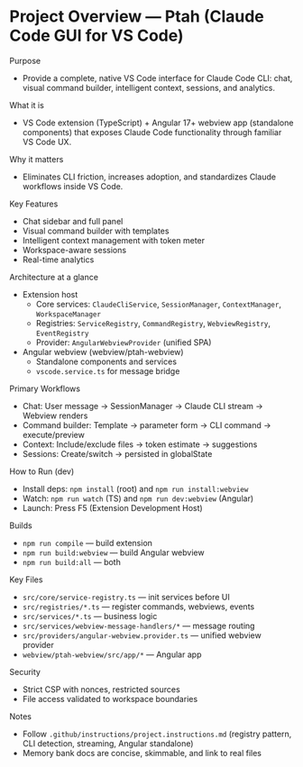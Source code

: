 # Project Overview — Ptah (Claude Code GUI for VS Code)

Purpose

- Provide a complete, native VS Code interface for Claude Code CLI: chat, visual command builder, intelligent context, sessions, and analytics.

What it is

- VS Code extension (TypeScript) + Angular 17+ webview app (standalone components) that exposes Claude Code functionality through familiar VS Code UX.

Why it matters

- Eliminates CLI friction, increases adoption, and standardizes Claude workflows inside VS Code.

Key Features

- Chat sidebar and full panel
- Visual command builder with templates
- Intelligent context management with token meter
- Workspace-aware sessions
- Real-time analytics

Architecture at a glance

- Extension host
  - Core services: `ClaudeCliService`, `SessionManager`, `ContextManager`, `WorkspaceManager`
  - Registries: `ServiceRegistry`, `CommandRegistry`, `WebviewRegistry`, `EventRegistry`
  - Provider: `AngularWebviewProvider` (unified SPA)
- Angular webview (webview/ptah-webview)
  - Standalone components and services
  - `vscode.service.ts` for message bridge

Primary Workflows

- Chat: User message → SessionManager → Claude CLI stream → Webview renders
- Command builder: Template → parameter form → CLI command → execute/preview
- Context: Include/exclude files → token estimate → suggestions
- Sessions: Create/switch → persisted in globalState

How to Run (dev)

- Install deps: `npm install` (root) and `npm run install:webview`
- Watch: `npm run watch` (TS) and `npm run dev:webview` (Angular)
- Launch: Press F5 (Extension Development Host)

Builds

- `npm run compile` — build extension
- `npm run build:webview` — build Angular webview
- `npm run build:all` — both

Key Files

- `src/core/service-registry.ts` — init services before UI
- `src/registries/*.ts` — register commands, webviews, events
- `src/services/*.ts` — business logic
- `src/services/webview-message-handlers/*` — message routing
- `src/providers/angular-webview.provider.ts` — unified webview provider
- `webview/ptah-webview/src/app/*` — Angular app

Security

- Strict CSP with nonces, restricted sources
- File access validated to workspace boundaries

Notes

- Follow `.github/instructions/project.instructions.md` (registry pattern, CLI detection, streaming, Angular standalone)
- Memory bank docs are concise, skimmable, and link to real files
